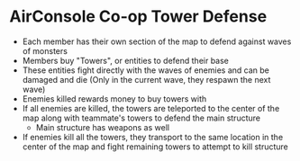 AirConsole Co-op Tower Defense
======

* Each member has their own section of the map to defend against waves of monsters
* Members buy "Towers", or entities to defend their base
* These entities fight directly with the waves of enemies and can be damaged and die (Only in the current wave, they respawn the next wave)
* Enemies killed rewards money to buy towers with
* If all enemies are killed, the towers are teleported to the center of the map along with teammate's towers to defend the main structure
  * Main structure has weapons as well
* If enemies kill all the towers, they transport to the same location in the center of the map and fight remaining towers to attempt to kill structure
